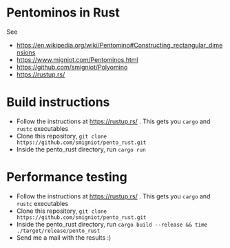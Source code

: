 # Pentominos in Rust

See
* https://en.wikipedia.org/wiki/Pentomino#Constructing_rectangular_dimensions
* https://www.migniot.com/Pentominos.html
* https://github.com/smigniot/Polyomino
* https://rustup.rs/

# Build instructions

* Follow the instructions at https://rustup.rs/ . This gets you `cargo` and `rustc` executables
* Clone this repository, `git clone https://github.com/smigniot/pento_rust.git`
* Inside the pento_rust directory, run `cargo run`

# Performance testing

* Follow the instructions at https://rustup.rs/ . This gets you `cargo` and `rustc` executables
* Clone this repository, `git clone https://github.com/smigniot/pento_rust.git`
* Inside the pento_rust directory, run `cargo build --release && time ./target/release/pento_rust`
* Send me a mail with the results :)

